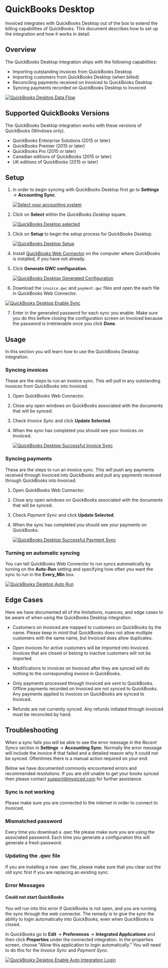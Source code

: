 # QuickBooks Desktop

Invoiced integrates with QuickBooks Desktop out of the box to extend the billing capabilities of QuickBooks. This document describes how to set up the integration and how it works in detail.

## Overview

The QuickBooks Desktop integration ships with the following capabilities:

- Importing outstanding invoices from QuickBooks Desktop
- Importing customers from QuickBooks Desktop (when billed)
- Reconciling payments received on Invoiced to QuickBooks Desktop
- Syncing payments recorded on QuickBooks Desktop to Invoiced

[![QuickBooks Desktop Data Flow](../img/qbd-object-mapping.png)](../img/qbd-object-mapping.png)

## Supported QuickBooks Versions

The QuickBooks Desktop integration works with these versions of QuickBooks (Windows only).

- QuickBooks Enterprise Solutions (2015 or later)
- QuickBooks Premier (2015 or later)
- QuickBooks Pro (2015 or later)
- Canadian editions of QuickBooks (2015 or later)
- UK editions of QuickBooks (2015 or later)

## Setup

1. In order to begin syncing with QuickBooks Desktop first go to **Settings** &rarr; **Accounting Sync**.

   [![Select your accounting system](../img/accounting-sync-select-system.png)](../img/accounting-sync-select-system.png)

2. Click on **Select** within the *QuickBooks Desktop* square.

   [![QuickBooks Desktop selected](../img/quickbooks-desktop-selected.png)](../img/quickbooks-desktop-selected.png)

3. Click on **Setup** to begin the setup process for QuickBooks Desktop.

   [![QuickBooks Desktop Setup](../img/generate-qwc-configuration.png)](../img/generate-qwc-configuration.png)

4. Install [QuickBooks Web Connector](https://marketplace.intuit.com/webconnector/) on the computer where QuickBooks is installed, if you have not already.

5. Click **Generate QWC configuration**.

   [![QuickBooks Desktop Generated Configuration](../img/generated-qwc-config.png)](../img/generated-qwc-config.png)

6. Download the `invoice.qwc` and `payment.qwc` files and open the each file in QuickBooks Web Connector.

  [![QuickBooks Desktop Enable Sync](../img/qb-desktop-enable-sync.png)](../img/qb-desktop-enable-sync.png)

7. Enter in the generated password for each sync you enable. Make sure you do this before closing the configuration screen on Invoiced because the password is irretrievable once you click **Done**.

## Usage

In this section you will learn how to use the QuickBooks Desktop integration.

### Syncing invoices

These are the steps to run an invoice sync. This will pull in any outstanding invoices from QuickBooks into Invoiced.

1. Open QuickBooks Web Connector.

2. Close any open windows on QuickBooks associated with the documents that will be synced.

3. Check *Invoice Sync* and click **Update Selected**.

4. When the sync has completed you should see your invoices on Invoiced.

   [![QuickBooks Desktop Successful Invoice Sync](../img/qb-desktop-successful-invoice-sync.png)](../img/qb-desktop-successful-invoice-sync.png)

### Syncing payments

These are the steps to run an invoice sync. This will push any payments received through Invoiced into QuickBooks and pull any payments received through QuickBooks into Invoiced.

1. Open QuickBooks Web Connector.

2. Close any open windows on QuickBooks associated with the documents that will be synced.

3. Check *Payment Sync* and click **Update Selected**.

4. When the sync has completed you should see your payments on QuickBooks.

   [![QuickBooks Desktop Successful Payment Sync](../img/qb-desktop-successful-payment-sync.png)](../img/qb-desktop-successful-payment-sync.png)

### Turning on automatic syncing

You can tell QuickBooks Web Connector to run syncs automatically by turning on the **Auto-Run** setting and specifying how often you want the sync to run in the **Every_Min** box.

   [![QuickBooks Desktop Auto Run](../img/qb-desktop-enable-auto-run.png)](../img/qb-desktop-enable-auto-run.png) 

## Edge Cases

Here we have documented all of the limitations, nuances, and edge cases to be aware of when using the QuickBooks Desktop integration.

- Customers on Invoiced are mapped to customers on QuickBooks by the name. Please keep in mind that QuickBooks does not allow multiple customers with the same name, but Invoiced does allow duplicates.

- Open invoices for active customers will be imported into Invoiced. Invoices that are closed or belong to inactive customers will not be imported.

- Modifications to invoices on Invoiced after they are synced will do nothing to the corresponding invoice in QuickBooks.

- Only payments processed through Invoiced are sent to QuickBooks. Offline payments recorded on Invoiced are not synced to QuickBooks. Any payments applied to invoices on QuickBooks are synced to Invoiced.

- Refunds are not currently synced. Any refunds initiated through Invoiced must be reconciled by hand.

## Troubleshooting

When a sync fails you will be able to see the error message in the *Recent Syncs* section in **Settings** &rarr; **Accounting Sync**. Normally the error message will include the invoice # that failed and a detailed reason why it could not be synced. Oftentimes there is a manual action required on your end.

Below we have documented commonly encountered errors and recommended resolutions. If you are still unable to get your books synced then please contact [support@invoiced.com](mailto:support@invoiced.com) for further assistance.

### Sync is not working

Please make sure you are connected to the internet in order to connect to Invoiced.

### Mismatched password

Every time you download a .qwc file please make sure you are using the associated password. Each time you generate a configuration this will generate a fresh password.

### Updating the .qwc file

If you are installing a new .qwc file, please make sure that you clear out the old sync first if you are replacing an existing sync.

### Error Messages

#### Could not start QuickBooks

You will run into this error if QuickBooks is not open, and you are running the sync through the web connector.  The remedy is to give the sync the ability to login automatically into QuickBooks, even when QuickBooks is closed.

In QuickBooks go to **Edit** &rarr; **Preferences** &rarr; **Integrated Applications** and then click **Properties** under the connected integration.  In the properties screen, choose "Allow this application to login automatically."  You will need to do this for the *Invoice Sync* and *Payment Sync*.

  [![QuickBooks Desktop Enable Auto Integration Login](../img/quickbooks-desktop-auto-login-integration.png)](../img/quickbooks-desktop-auto-login-integration.png)


